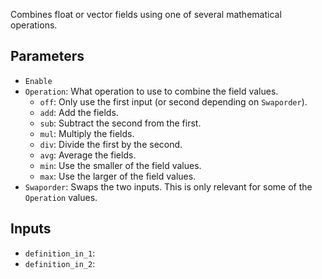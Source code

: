 Combines float or vector fields using one of several mathematical operations.

## Parameters

* `Enable`
* `Operation`: What operation to use to combine the field values.
  * `off`: Only use the first input (or second depending on `Swaporder`).
  * `add`: Add the fields.
  * `sub`: Subtract the second from the first.
  * `mul`: Multiply the fields.
  * `div`: Divide the first by the second.
  * `avg`: Average the fields.
  * `min`: Use the smaller of the field values.
  * `max`: Use the larger of the field values.
* `Swaporder`: Swaps the two inputs. This is only relevant for some of the `Operation` values.

## Inputs

* `definition_in_1`: 
* `definition_in_2`: 